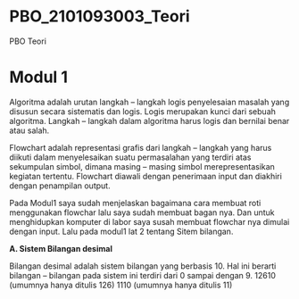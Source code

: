 # PBO_2101093003_Teori
PBO Teori
# Modul 1
Algoritma adalah urutan langkah – langkah logis penyelesaian masalah yang disusun secara sistematis dan logis. Logis merupakan kunci dari sebuah algoritma. Langkah – 
langkah dalam algoritma harus logis dan bernilai benar atau salah. 

Flowchart adalah representasi grafis dari langkah – langkah yang harus diikuti dalam menyelesaikan suatu permasalahan yang terdiri atas sekumpulan simbol, dimana masing – masing simbol merepresentasikan kegiatan tertentu. Flowchart diawali dengan penerimaan input dan diakhiri dengan penampilan output.

Pada Modul1 saya sudah menjelaskan bagaimana cara membuat roti menggunakan flowchar lalu saya sudah membuat bagan nya. Dan untuk menghidupkan komputer di labor saya susah membuat flowchar nya dimulai dengan input. Lalu pada modul1 lat 2 tentang Sitem bilangan.

**A. Sistem Bilangan desimal**

  Bilangan desimal adalah sistem bilangan yang berbasis 10. Hal ini berarti bilangan – bilangan pada sistem ini terdiri dari 0 sampai dengan 9.
            12610 (umumnya hanya ditulis 126) 
            1110 (umumnya hanya ditulis 11) 
